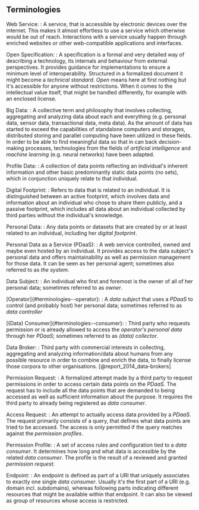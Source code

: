 ## Terminologies 



Web Service:
: A service, that is accessible by electronic devices over the internet. This makes it almost 
effortless to use a service which otherwise would be out of reach. Interactions with a service 
usually happen through enriched websites or other web-compatible applications and interfaces.

Open Specification:
: A specification is a formal and very detailed way of describing a technology, its internals and 
behaviour from external perspectives. It provides guidance for implementations to ensure a minimum
level of interoperability. Structured in a formalized document it might become a *technical 
standard*. *Open* means here at first nothing but it's accessible for anyone without restrictions. 
When it comes to the intellectual value itself, that might be handled differently, for example with 
an enclosed license.

Big Data:
: A collective term and philosophy that involves collecting, aggregating and analyzing data about 
each and everything (e.g. personal data, sensor data, transactional data, meta data). As the amount 
of data has started to exceed the capabilities of standalone computers and storages, distributed 
storing and parallel computing have been utilized in these fields. In order to be able to find 
meaningful data so that in can back decision-making processes, technologies from the fields of 
*artificial intelligence* and *machine learning* (e.g. neural networks) have been adapted. 

Profile Data:
: A collection of data points reflecting an individual's inherent information and other basic 
predominantly static data points (no sets), which in conjunction uniquely relate to that individual.

Digital Footprint:
: Refers to data that is related to an individual. It is distinguished between an active footprint, 
which involves data and information about an individual who chose to share them publicly, and a 
passive footprint, which includes all data about an individual collected by third parties without 
the individual's knowledge.

Personal Data:
: Any data points or datasets that are created by or at least related to an individual, including 
her *digital footprint*.

Personal Data as a Service (PDaaS):
: A web service controlled, owned and maybe even hosted by an individual. It provides access to 
the data subject's personal data and offers maintainability as well as permission management for 
those data. It can be seen as her personal agent; sometimes also referred to as *the system*.

Data Subject:
: An individual who first and foremost is the owner of all of her personal data; sometimes referred 
to as *owner*.

[Operator]{#terminologies--operator}:
: A *data subject* that uses a *PDaaS* to control (and probably host) her personal data; sometimes 
referred to as *data controller*

[(Data) Consumer]{#terminologies--consumer}:
: Third party who requests permission or is already allowed to access the *operator's* *personal 
data* through her *PDaaS*; sometimes referred to as *(data) collector*.

Data Broker:
: Third party with commercial interests in collecting, aggregating and analyzing information/data 
about humans from any possible resource in order to combine and enrich the data, to finally license 
those corpora to other organisations. [@report_2014_data-brokers]

Permission Request:
: A formalized attempt made by a third party to request permissions in order to access certain data 
points on the *PDaaS*. The request has to include all the data points that are demanded to being 
accessed as well as sufficient information about the purpose. It requires the third party to already 
being registered as *data consumer*.

Access Request:
: An attempt to actually access data provided by a *PDaaS*. The request primarily consists of a 
query, that defines what data points are tried to be accessed. The access is only permitted if
the query matches against the *permission profiles*.

Permission Profile:
: A set of access rules and configuration tied to a *data consumer*. It determines how long and what 
data is accessible by the related *data consumer*. The profile is the result of a reviewed and 
granted *permission request*. 

Endpoint:
: An endpoint is defined as part of a URI that uniquely associates to exactly one single *data 
consumer*. Usually it's the first part of a URI (e.g. domain incl. subdomains), whereas following 
parts indicating different resources that might be available within that endpoint. It can also be 
viewed as group of resources whose access is restricted. 
